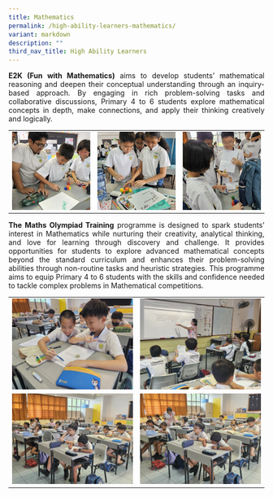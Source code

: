 ```yaml
---
title: Mathematics
permalink: /high-ability-learners-mathematics/
variant: markdown
description: ""
third_nav_title: High Ability Learners
---
```

<p style="text-align: justify"><strong>E2K (Fun with Mathematics)</strong> aims to develop students’ mathematical reasoning and deepen their conceptual understanding through an inquiry-based approach. By engaging in rich problem-solving tasks and collaborative discussions, Primary 4 to 6 students explore mathematical concepts in depth, make connections, and apply their thinking creatively and logically.
</p>

<table style="border-collapse: collapse; text-align: center;" border="0">
  <tbody><tr>
    <td><img style="width:300px; height:auto;" alt="E2K Maths" src="/images/Learning/High%20Ability%20Learners%20(HALs)/e2kmath1_2025.jpg"></td>
    <td><img style="width:300px; height:auto;" alt="E2K Maths" src="/images/Learning/High%20Ability%20Learners%20(HALs)/e2kmath2_2025.jpg"></td>
    <td><img style="width:300px; height:auto;" alt="E2K Maths" src="/images/Learning/High%20Ability%20Learners%20(HALs)/e2kmath3_2025.jpg"></td>
  </tr>
</tbody></table>

<p style="text-align: justify"><strong>The Maths Olympiad Training</strong> programme is designed to spark students’ interest in Mathematics while nurturing their creativity, analytical thinking, and love for learning through discovery and challenge. It provides opportunities for students to explore advanced mathematical concepts beyond the standard curriculum and enhances their problem-solving abilities through non-routine tasks and heuristic strategies. This programme aims to equip Primary 4 to 6 students with the skills and confidence needed to tackle complex problems in Mathematical competitions.
</p>


<table style="border-collapse: collapse; text-align: center;" border="0">
  <tbody><tr>
    <td><img style="width:300px; height:auto;" alt="Maths Olympiad" src="/images/Learning/High%20Ability%20Learners%20(HALs)/mo1_2025.jpg"></td>
    <td><img style="width:300px; height:auto;" alt="Maths Olympiad" src="/images/Learning/High%20Ability%20Learners%20(HALs)/mo2_2025.jpg"></td>
  </tr>
  <tr>
    <td><img style="width:300px; height:auto;" alt="Maths Olympiad" src="/images/Learning/High%20Ability%20Learners%20(HALs)/mo3_2025.jpg"></td>
    <td><img style="width:300px; height:auto;" alt="Maths Olympiad" src="/images/Learning/High%20Ability%20Learners%20(HALs)/mo4_2025.jpg"></td>
  </tr>
</tbody></table>